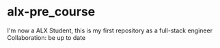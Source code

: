 # alx-pre_course
I'm now a ALX Student, this is my first repository as a full-stack engineer
Collaboration: be up to date
